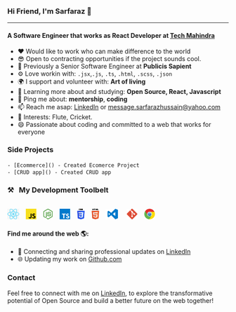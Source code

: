 ### Hi Friend, I'm Sarfaraz 👋
---

#### A Software Engineer that works as **React Developer** at **[Tech Mahindra](https://techmahindra.com/)**

- ❤️ Would like to work who can make difference to the world
- 😎 Open to contracting opportunities if the project sounds cool.
- 🏢 Previously a Senior Software Engineer at **Publicis Sapient**
- ⚙️ Love workin with:  `.jsx`,`.js`, `.ts`, `.html`, `.scss`, `.json`
- 🌍 I support and volunteer with: **Art of living**
- 🌱 Learning more about and studying: **Open Source, React, Javascript**
- 💬 Ping me about: **mentorship**, **coding**
- 📫 Reach me asap: <a href="https://www.linkedin.com/in/hsarfaraz/">LinkedIn</a> or message.sarfarazhussain@yahoo.com
- 💜 Interests: Flute, Cricket.
- 😄 Passionate about coding and committed to a web that works for everyone

### Side Projects

    - [Ecommerce]() - Created Ecomerce Project
    - [CRUD app]() - Created CRUD app

### ⚒&nbsp;&nbsp;&nbsp;My Development Toolbelt
<br><img alt="React" title="React" src="react.png" height="24">&nbsp;&nbsp;&nbsp;&nbsp;<img alt="JavaScript" title="JavaScript" src="js.png" height="24">&nbsp;&nbsp;&nbsp;&nbsp;<img alt=" title=" title="Node.js" src="node.png" height="24">&nbsp;&nbsp;&nbsp;&nbsp;<img alt="TypeScript" title="TypeScript" src="ts.png" height="24">&nbsp;&nbsp;&nbsp;&nbsp;<img alt="CSS" title="CSS" src="css.png" height="24">&nbsp;&nbsp;&nbsp;&nbsp;<img alt="HTML" title="HTML" src="html.png" height="24">&nbsp;&nbsp;&nbsp;&nbsp;<img alt="VS Code" title="VS Code" src="vscode.png" height="24">&nbsp;&nbsp;&nbsp;&nbsp;<img alt="Git" title="Git" src="git.png" height="24">&nbsp;&nbsp;&nbsp;&nbsp;<img alt="Google Chrome" title="Google Chrome" src="chrome.png" height="24"><br>

#### Find me around the web 🌎:
- 💼 Connecting and sharing professional updates on <a href="https://www.linkedin.com/in/hsarfaraz/">LinkedIn</a>
- 🌐 Updating my work on <a href="https://github.com/HSarfaraz">Github.com</a>

### Contact

Feel free to connect with me on [LinkedIn](https://www.linkedin.com/in/hsarfaraz/), to explore the transformative potential of Open Source and build a better future on the web together!



